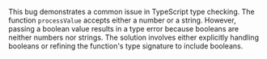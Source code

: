 This bug demonstrates a common issue in TypeScript type checking.  The function `processValue` accepts either a number or a string. However, passing a boolean value results in a type error because booleans are neither numbers nor strings.  The solution involves either explicitly handling booleans or refining the function's type signature to include booleans.